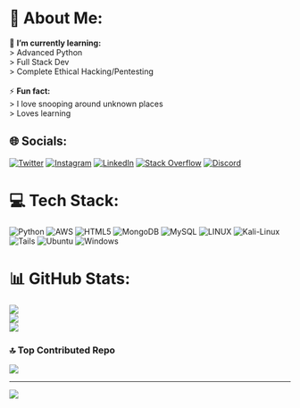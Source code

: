 # 💫 About Me:
🌱 **I’m currently learning:**  <br> > Advanced Python <br> > Full Stack Dev <br> > Complete Ethical Hacking/Pentesting <br><br>⚡ **Fun fact:**  <br> > I love snooping around unknown places <br> > Loves learning


## 🌐 Socials:  
[![Twitter](https://img.shields.io/badge/Twitter-%231DA1F2.svg?logo=Twitter&logoColor=white)](https://twitter.com/zveryMI) [![Instagram](https://img.shields.io/badge/Instagram-%23E4405F.svg?logo=Instagram&logoColor=white)](https://instagram.com/krishhh.ai) [![LinkedIn](https://img.shields.io/badge/LinkedIn-%230077B5.svg?logo=linkedin&logoColor=white)](https://linkedin.com/in/zveryMI) [![Stack Overflow](https://img.shields.io/badge/-Stackoverflow-FE7A16?logo=stack-overflow&logoColor=white)](https://stackoverflow.com/users/20413840) [![Discord](https://img.shields.io/badge/Discord-%235865F2.svg?logo=discord&logoColor=white)](https://discord.com/users/1037600471730364446)


# 💻 Tech Stack:
![Python](https://img.shields.io/badge/python-3670A0?style=for-the-badge&logo=python&logoColor=ffdd54) ![AWS](https://img.shields.io/badge/AWS-%23FF9900.svg?style=for-the-badge&logo=amazon-aws&logoColor=white) ![HTML5](https://img.shields.io/badge/html5-%23E34F26.svg?style=for-the-badge&logo=html5&logoColor=white) ![MongoDB](https://img.shields.io/badge/MongoDB-%234ea94b.svg?style=for-the-badge&logo=mongodb&logoColor=white) ![MySQL](https://img.shields.io/badge/mysql-%2300f.svg?style=for-the-badge&logo=mysql&logoColor=white) ![LINUX](https://img.shields.io/badge/Linux-FCC624?style=for-the-badge&logo=linux&logoColor=black) ![Kali-Linux](https://img.shields.io/badge/Kali-268BEE?style=for-the-badge&logo=kalilinux&logoColor=white) ![Tails](https://img.shields.io/badge/Tails%20-56347C?&style=for-the-badge&logo=tails&logoColor=white)
![Ubuntu](https://img.shields.io/badge/Ubuntu-E95420?style=for-the-badge&logo=ubuntu&logoColor=white)
![Windows](https://img.shields.io/badge/Windows-0078D6?style=for-the-badge&logo=windows&logoColor=white)

# 📊 GitHub Stats:
![](https://github-readme-stats-sigma-murex.vercel.app/api?username=zvery-MI&theme=dark&hide_border=false&include_all_commits=false&count_private=false)<br/>
![](https://github-readme-stats-sigma-murex.vercel.app/api?username=zvery-MI&theme=dark&hide_border=false)<br/>
![](https://github-readme-stats-sigma-murex.vercel.app/api?username=zvery-MI&theme=dark&hide_border=false&include_all_commits=false&count_private=false&layout=compact)

### 🔝 Top Contributed Repo
![](https://github-readme-stats-sigma-murex.vercel.app/api?username=zvery-MI&limit=5&theme=tokyonight&combine_all_yearly_contributions=true)

---
[![](https://visitcount.itsvg.in/api?id=Zvery&label=Profile%20Views&color=0&pretty=false)](https://visitcount.itsvg.in)
<!-- Proudly created with GPRM ( https://gprm.itsvg.in ) -->
